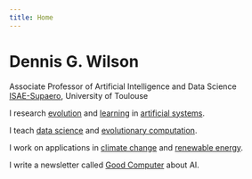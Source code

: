 ```yaml
---
title: Home
---
```


# Dennis G. Wilson 

Associate Professor of Artificial Intelligence and Data Science<br/>[ISAE-Supaero](https://personnel.isae-supaero.fr/dennis-wilson), University of Toulouse

I research [evolution](https://dl.acm.org/doi/pdf/10.1145/3638529.3654047) and [learning](https://arxiv.org/pdf/2202.08539) in [artificial systems](https://arxiv.org/pdf/1806.05695.pdf).

I teach [data science](https://supaerodatascience.github.io/) and [evolutionary computation](https://d9w.github.io/evolution/).

I work on applications in [climate change](https://hal.archives-ouvertes.fr/hal-03301306/document) and [renewable energy](https://dai.lids.mit.edu/wp-content/uploads/2018/06/wfloAll.pdf).

I write a newsletter called [Good Computer](https://goodcomputer.substack.com/) about AI.